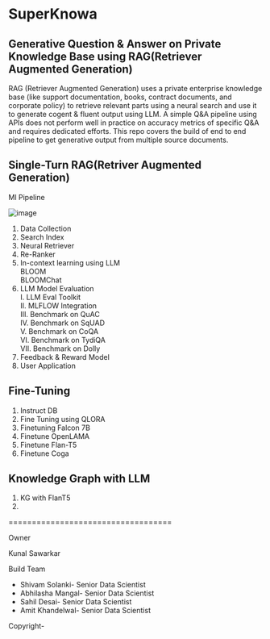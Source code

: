 # SuperKnowa

## Generative Question & Answer on Private Knowledge Base using RAG(Retriever Augmented Generation)

RAG (Retriever Augmented Generation) uses a private enterprise knowledge base (like support documentation, books, contract documents, and corporate policy) to retrieve relevant parts using a neural search and use it to generate cogent & fluent output using LLM. A simple Q&A pipeline using APIs does not perform well in practice on accuracy metrics of specific Q&A and requires dedicated efforts. This repo covers the build of end to end pipeline to get generative output from multiple source documents.



## Single-Turn RAG(Retriver Augmented Generation)

Ml Pipeline

![image](https://github.com/EnterpriseLLM/SuperKnowa/assets/21246183/142dd017-c46a-4506-aaea-3a0dea61cebb)



1. Data Collection
2. Search Index
3. Neural Retriever
4. Re-Ranker
5. In-context learning using LLM <br />
   BLOOM <br />
   BLOOMChat <br />
7. LLM Model Evaluation <br />
   I. LLM Eval Toolkit <br />
   II. MLFLOW Integration <br />
   III. Benchmark on QuAC <br />
   IV. Benchmark on SqUAD <br />
   V. Benchmark on CoQA <br />
   VI. Benchmark on TydiQA <br />
   VII. Benchmark on Dolly <br />
9. Feedback & Reward Model
10. User Application

## Fine-Tuning
1. Instruct DB
2. Fine Tuning using QLORA
3. Finetuning Falcon 7B
4. Finetune OpenLAMA
5. Finetune Flan-T5
6. Finetune Coga


## Knowledge Graph with LLM
1. KG with FlanT5
2. 

===================================

Owner

Kunal Sawarkar

Build Team 

- Shivam Solanki- Senior Data Scientist
- Abhilasha Mangal- Senior Data Scientist
- Sahil Desai- Senior Data Scientist
- Amit Khandelwal- Senior Data Scientist

Copyright-
